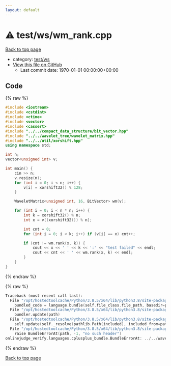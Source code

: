```yaml
---
layout: default
---
```


<!-- mathjax config similar to math.stackexchange -->
<script type="text/javascript" async
  src="https://cdnjs.cloudflare.com/ajax/libs/mathjax/2.7.5/MathJax.js?config=TeX-MML-AM_CHTML">
</script>
<script type="text/x-mathjax-config">
  MathJax.Hub.Config({
    TeX: { equationNumbers: { autoNumber: "AMS" }},
    tex2jax: {
      inlineMath: [ ['$','$'] ],
      processEscapes: true
    },
    "HTML-CSS": { matchFontHeight: false },
    displayAlign: "left",
    displayIndent: "2em"
  });
</script>

<script type="text/javascript" src="https://cdnjs.cloudflare.com/ajax/libs/jquery/3.4.1/jquery.min.js"></script>
<script src="https://cdn.jsdelivr.net/npm/jquery-balloon-js@1.1.2/jquery.balloon.min.js" integrity="sha256-ZEYs9VrgAeNuPvs15E39OsyOJaIkXEEt10fzxJ20+2I=" crossorigin="anonymous"></script>
<script type="text/javascript" src="../../../assets/js/copy-button.js"></script>
<link rel="stylesheet" href="../../../assets/css/copy-button.css" />


# :warning: test/ws/wm_rank.cpp

<a href="../../../index.html">Back to top page</a>

* category: <a href="../../../index.html#371cfd9101dedf155cc0c947ec787865">test/ws</a>
* <a href="{{ site.github.repository_url }}/blob/master/test/ws/wm_rank.cpp">View this file on GitHub</a>
    - Last commit date: 1970-01-01 00:00:00+00:00




## Code

<a id="unbundled"></a>
{% raw %}
```cpp
#include <iostream>
#include <cstdint>
#include <ctime>
#include <vector>
#include <cassert>
#include "../../compact_data_structure/bit_vector.hpp"
#include "../../wavelet_tree/wavelet_matrix.hpp"
#include "../../util/xorshift.hpp"
using namespace std;

int n;
vector<unsigned int> v;

int main() {
    cin >> n;
    v.resize(n);
    for (int i = 0; i < n; i++) {
        v[i] = xorshift32() % 128;
    }

    WaveletMatrix<unsigned int, 16, BitVector> wm(v);

    for (int i = 0; i < n * n; i++) {
        int k = xorshift32() % n;
        int x = v[(xorshift32()) % n];

        int cnt = 0;
        for (int i = 0; i < k; i++) if (v[i] == x) cnt++;

        if (cnt != wm.rank(x, k)) {
            cout << x << ' ' << k << ':' << "test failed" << endl;
            cout << cnt << ' ' << wm.rank(x, k) << endl;
        }
    }
}
```
{% endraw %}

<a id="bundled"></a>
{% raw %}
```cpp
Traceback (most recent call last):
  File "/opt/hostedtoolcache/Python/3.8.5/x64/lib/python3.8/site-packages/onlinejudge_verify/docs.py", line 349, in write_contents
    bundled_code = language.bundle(self.file_class.file_path, basedir=pathlib.Path.cwd())
  File "/opt/hostedtoolcache/Python/3.8.5/x64/lib/python3.8/site-packages/onlinejudge_verify/languages/cplusplus.py", line 185, in bundle
    bundler.update(path)
  File "/opt/hostedtoolcache/Python/3.8.5/x64/lib/python3.8/site-packages/onlinejudge_verify/languages/cplusplus_bundle.py", line 307, in update
    self.update(self._resolve(pathlib.Path(included), included_from=path))
  File "/opt/hostedtoolcache/Python/3.8.5/x64/lib/python3.8/site-packages/onlinejudge_verify/languages/cplusplus_bundle.py", line 187, in _resolve
    raise BundleErrorAt(path, -1, "no such header")
onlinejudge_verify.languages.cplusplus_bundle.BundleErrorAt: ../../wavelet_tree/wavelet_matrix.hpp: line -1: no such header

```
{% endraw %}

<a href="../../../index.html">Back to top page</a>

